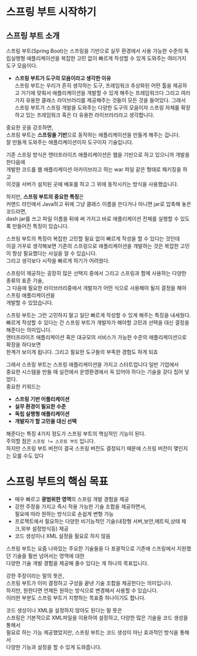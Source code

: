 # 스프링 부트 시작하기

## 스프링 부트 소개
스프링 부트(Spring Boot)는 스프링을 기반으로 실무 환경에서 사용 가능한 수준의 독립실행형 애플리케이션을 복잡한 고민 없이 빠르게 작성할 수 있게 도와주는 여러가지 도구 모음이다.  

+ **스프링 부트가 도구의 모음이라고 생각한 이유**  
스프링 부트는 우리가 흔히 생각하는 도구, 프레임워크 추상화된 어떤 툴을 제공하고
거기에 맞춰서 애플리케이션을 개발할 수 있게 해주는 프레임워크다
그리고 여러가지 유용한 클래스 라이브러리를 제공해주는 것들이 모든 것을 들어있다.
그래서 스프링 부트가 스프링 개발을 도와주는 다양한 도구의 모음이자 
스프링 자체를 확장하고 있는 프레임워크 혹은 더 유용한 라이브러리라고 생각합니다.

중요한 곳을 강조하면,  
스프링 부트는 **스프링을 기반**으로 동작하는 애플리케이션을 만들게 해주는 겁니다.  
잘 만들게 도와주는 애플리케이션이자 도구이자 기술입니다.  
  
기존 스프링 방식은 
엔터프라이즈 애플리케이션은 웹을 기반으로 하고 있으니까 개발을 한다음에  
개발한 코드를 웹 애플리케이션 아카이브라고 하는 war 파일 같은 형태로 패키징을 하고  
이것을 서버가 설치된 곳에 배포를 하고 그 위에 동작시키는 방식을 사용했습니다.  

하지만, **스프링 부트의 중요한 특징**은  
커맨드 라인에서 Java하고 뒤에 그냥 클래스 이름을 쓴다거나 아니면 jar로 압축해 놓은 코드라면,  
dash jar를 쓰고 파일 이름을 뒤에 써 가지고 바로 애플리케이션 전체를 실행할 수 있도록 만들어진 특징이 있습니다.  

스프링 부트의 특징이 복잡한 고민할 필요 없이 빠르게 작성을 할 수 있다는 것인데  
이걸 거꾸로 생각해보면 기존의 스프링으로 애플리케이션을 개발하는 것은 복잡한 고민이 항상 필요했다는 사실을 알 수 있습니다.  
그리고 생각보다 시작을 빠르게 하기가 어려웠다.  
  
스프링이 제공하는 굉장히 많은 선택지 중에서 그리고 스프링과 함께 사용하는 다양한 종류의 표준 기술,  
그 다음에 필요한 라이브러리중에서 개발자가 어떤 식으로 사용해야 될지 결정을 해야 스프링 애플리케이션을  
개발할 수 있었습니다.  

스프링 부트는 그런 고민하지 말고 일단 빠르게 작성할 수 있게 해주는 특징을 내세웠다.  
빠르게 작성할 수 있다는 건 스프링 부트가 개발자가 해야할 고민과 선택을 대신 결정을 해준다는 의미입니다.  
엔터프라이즈 애플리케이션 혹은 대규모의 서비스가 가능한 수준의 애플리케이션으로 확장을 하다보면  
한계가 보이게 됩니다. 그리고 필요한 도구들의 부족한 경험도 하게 되죠  

그래서 스프링 부트는 스프링 애플리케이션을 가지고 스타트업니다 일반 기업에서  
중요한 시스템을 만들 때 실전에서 운영환경에서 꼭 있어야 하다는 기술을 갖다 집어 넣었다.  
중요한 키워드는  
+ **스프링 기반 어플리케이션**
+ **실무 환경이 필요한 수준**
+ **독립 실행형 애플리케이션**
+ **개발자가 할 고민을 대신 선택**   

해준다는 특징 4가지 정도가 스프링 부트의 핵심적인 기능이 된다.  
주의할 점은 `스프링 != 스프링 부트` 입니다.  
하지만 스프링 부트 버전이 결국 스프링 버전도 결정되기 때문에 스프링 버전이 몇인지는 모를 수도 있다  

# 스프링 부트의 핵심 목표  
+ 매우 빠르고 **광범위한 영역**의 스프링 개발 경험을 제공
+ 강한 주장을 가지고 즉시 적용 가능한 기술 조합을 제공하면서,  
  필요에 따라 원하는 방식으로 손쉽게 변형 가능
+ 프로젝트에서 필요하는 다양한 비기능적인 기술(내장형 서버,보안,메트릭,상태 체크,외부 설정방식등) 제공  
+ 코드 생성이나 XML 설정을 필요로 하지 않음  

스프링 부트는 요즘 나와있는 주요한 기술들을 다 포괄적으로 기존에 스프링에서 지원했던 기술을 훨씬 넘어서는 영역에 대한  
다양한 기술 개발 경험을 제공해 줄수 있다는 게 하나의 목표입니다.  
  
강한 주장이라는 말의 뜻은,  
스프링 부트가 이미 결정하고 구성을 끝낸 기술 조합을 제공한다는 의미입니다.  
하지만, 원한다면 언제든 원하는 방식으로 변경해서 사용할 수 있습니다.    
이러한 부분도 스프링 부트가 지향하는 목표중 하나이기도 합니다.  

코드 생성이나 XML을 설정하지 않아도 된다는 말 뜻은  
스프링은 기본적으로 XML파일을 이용하여 설정하고, 다양한 많은 기술을 코드 생성을 통해서  
필요로 하는 기능 제공했었지만, 스프링 부트는 코드 생성이 아닌 효과적인 방식을 통해서  
다양한 기능과 설정을 할 수 있게 도와줍니다.  

